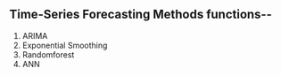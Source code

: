 ## Time-Series Forecasting Methods functions--
1. ARIMA
2. Exponential Smoothing
3. Randomforest
4. ANN


